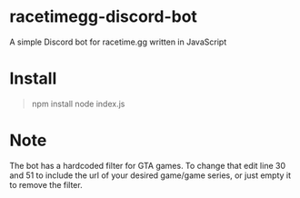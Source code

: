# racetimegg-discord-bot
A simple Discord bot for racetime.gg written in JavaScript

# Install

> npm install
> node index.js

# Note
The bot has a hardcoded filter for GTA games. To change that edit line 30 and 51 to include the url of your desired game/game series, or just empty it to remove the filter.

